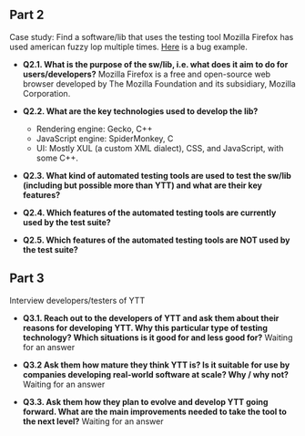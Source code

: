 ## Part 2 
Case study: Find a software/lib that uses the testing tool
Mozilla Firefox has used american fuzzy lop multiple times. [Here](https://bugzilla.mozilla.org/show_bug.cgi?id=1045977) is a bug example.

* **Q2.1. What is the purpose of the sw/lib, i.e. what does it aim to do for users/developers?** Mozilla Firefox is a free and open-source web browser developed by The Mozilla Foundation and its subsidiary, Mozilla Corporation. 

* **Q2.2. What are the key technologies used to develop the lib?** 
  - Rendering engine: Gecko, C++ 
  - JavaScript engine: SpiderMonkey, C 
  - UI: Mostly XUL (a custom XML dialect), CSS, and JavaScript, with some C++.

* **Q2.3. What kind of automated testing tools are used to test the sw/lib (including but possible more than YTT) and what are their key features?**

* **Q2.4. Which features of the automated testing tools are currently used by the test suite?**

* **Q2.5. Which features of the automated testing tools are NOT used by the test suite?**

## Part 3 
Interview developers/testers of YTT

* **Q3.1. Reach out to the developers of YTT and ask them about their reasons for developing YTT. Why this particular type of testing technology? Which situations is it good for and less good for?** Waiting for an answer

* **Q3.2 Ask them how mature they think YTT is? Is it suitable for use by companies developing real-world software at scale? Why / why not?** Waiting for an answer

* **Q3.3. Ask them how they plan to evolve and develop YTT going forward. What are the main improvements needed to take the tool to the next level?** Waiting for an answer
